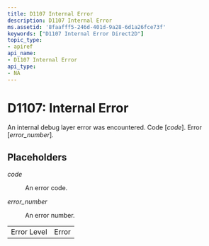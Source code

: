 ```yaml
---
title: D1107 Internal Error
description: D1107 Internal Error
ms.assetid: '8faafff5-246d-401d-9a28-6d1a26fce73f'
keywords: ["D1107 Internal Error Direct2D"]
topic_type:
- apiref
api_name:
- D1107 Internal Error
api_type:
- NA
---
```


# D1107: Internal Error

An internal debug layer error was encountered. Code \[*code*\]. Error \[*error\_number*\].

## Placeholders

<dl> <dt>

<span id="code"></span><span id="CODE"></span>*code*
</dt> <dd>

An error code.

</dd> <dt>

<span id="error_number"></span><span id="ERROR_NUMBER"></span>*error\_number*
</dt> <dd>

An error number.

</dd> </dl> 

|             |       |
|-------------|-------|
| Error Level | Error |



 

 

 




